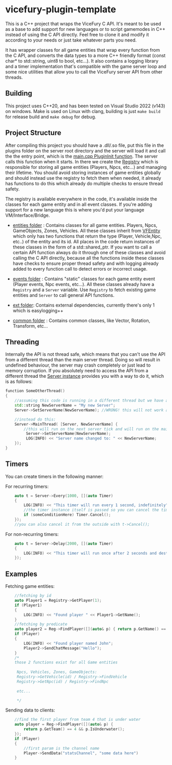 
# vicefury-plugin-template

This is a C++ project that wraps the ViceFury C API. It's meant to be used as a base to add support for 
new languages or to script gamemodes in C++ instead of using the C API directly. Feel free to clone it and modify it according to your needs or just take whatever parts you need.

It has wrapper classes for all game entities that wrap every function from the C API,
and converts the data types to a more C++ friendly format
(const char* to std::string, uint8 to bool, etc...).
It also contains a logging library and a timer implementation that's compatible with the game server loop
and some nice utilities that allow you to call the ViceFury server API from other threads.

## Building
This project uses C++20, and has been tested on Visual Studio 2022 (v143) on windows. Make is used on Linux with clang, building is just `make build` for release build and `make debug` for debug.

## Project Structure

After compiling this project you should have a .dll/.so file, put this file in the plugins folder on the server root directory and the server will load it and call the the entry point, which is the [main.cpp PluginInit function](./main.cpp). The server calls this function when it starts. In there
 we create the [Registry](./Registry.h) which is responsible for storing all game entities (Players, Npcs, etc...) and managing their lifetime. You should avoid storing instances of game entities globally and should instead use the registry to fetch them when needed, it already has functions to do this which already do multiple checks to ensure thread safety.

The registry is available everywhere in the code, it's available inside the classes for each game entity and in all event classes. If you're adding support for a new language this is where you'd put your language VM/Interface/Bridge.

- [entities folder](./entities)
: Contains classes for all game entities. Players, Npcs, GameObjects, Zones, Vehicles. All these classes inherit from 
[VFEntity](./common/VFEntity.h) which only has two functions that return the type (Player, Vehicle,Npc, etc..) of the entity and its id. All places in the code return instances of these classes in the form of a std::shared_ptr.
If you want to call a certain API function always do it through one of these classes and avoid calling
the C API directly, because all the functions inside these classes have checks to ensure proper thread
safety and with logging already added to every function call to detect errors or incorrect usage.

- [events folder](./events) : Contains "static" classes for each game entity event (Player events, Npc events, etc...).
All these classes already have a `Registry` and a `Server` variable. Use `Registry` to fetch existing game entities and `Server` to call general API functions.
- [ext folder](./ext): Contains external dependencies, currently there's only 1 which is easylogging++

- [common folder](./common/) : Contains common classes, like Vector, Rotation, Transform, etc...


## Threading
Internally the API is not thread safe, which means that you can't use the API from a different thread than the main server thread. Doing so will result in undefined behaviour, the server may crash completely or just lead to memory corruption.
If you absolutely need to access the API from a different thread the [Server instance](./entities/Server.h) provides you with a way to do it, which is as follows:

```cpp
function SomeOtherThread()
{
    //assuming this code is running in a different thread but we have access to the Server instance
    std::string NewServerName = "My new Server";
    Server->SetServerName(NewServerName); //WRONG! this will not work and will show you an error message

    //instead do this:
    Server->MainThread( [Server, NewServerName] {
        //this will run on the next server tick and will run on the main server thread here
         Server->SetServerName(NewServerName);
         LOG(INFO) << "Server name changed to: " << NewServerName;
    });
}
```
## Timers
You can create timers in the following manner:

For recurring timers:
```cpp
    auto t = Server->Every(1000, [](auto Timer)
    {
        LOG(INFO) << "This timer will run every 1 second, indefinitely";
        //the timer instance itself is passed so you can cancel the timer from inside itself
        if (someConditionHere) Timer.Cancel();
    });
    //you can also cancel it from the outside with t->Cancel();
```
For non-recurring timers:

```cpp
    auto t = Server->Delay(2000, [](auto Timer)
    {
        LOG(INFO) << "This timer will run once after 2 seconds and destroy itself";
    });
```
## Examples
Fetching game entities:
```cpp
    //fetching by id
    auto Player1 = Registry->GetPlayer(1);
    if (Player1)
    {
        LOG(INFO) << "Found player " << Player1->GetName();
    }
    //fetching by predicate
    auto player2 = Reg->FindPlayer([](auto& p) { return p.GetName() == "John"; });
    if (Player)
    {
        LOG(INFO) << "Found player named John";
        Player2->SendChatMessage("Hello");
    }
    /*
    those 2 functions exist for all Game entities
    
     Npcs, Vehicles, Zones, GameObjects: 
     Registry->GetVehicle(id) / Registry->FindVehicle 
     Registry->GetNpc(id) / Registry->FindNpc
     
     etc...

     */
```
Sending data to clients:
```cpp
    //find the first player from team 4 that is under water
    auto player = Reg->FindPlayer([](auto& p) { 
        return p.GetTeam() == 4 && p.IsUnderwater();
    });
    if (Player)
    {
        //first param is the channel name
        Player->SendData("statsChannel", "some data here")
    }
```

